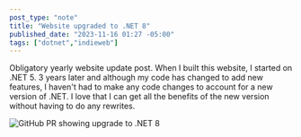 ```yaml
---
post_type: "note" 
title: "Website upgraded to .NET 8"
published_date: "2023-11-16 01:27 -05:00"
tags: ["dotnet","indieweb"]
---
```


Obligatory yearly website update post. When I built this website, I started on .NET 5. 3 years later and although my code has changed to add new features, I haven't had to make any code changes to account for a new version of .NET. I love that I can get all the benefits of the new version without having to do any rewrites. 

![GitHub PR showing upgrade to .NET 8](/api/files/images/upgrade-dotnet-8.png)

